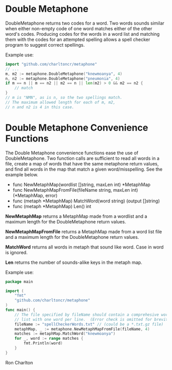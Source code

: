 # Double Metaphone

DoubleMetaphone returns two codes for a word.  Two words sounds similar when
either non-empty code of one word matches either of the other word's codes.
Producing codes for the words in a
word list and matching them with the codes for an attempted spelling
allows a spell checker program to suggest correct spellings.

Example use:

```go
import "github.com/charltoncr/metaphone"
// ...
m, m2 := metaphone.DoubleMetaphone("knewmoanya", 4)
n, n2 := metaphone.DoubleMetaphone("pneumonia", 4)
if m == n || m == n2 || m2 == n || len(m2) > 0 && m2 == n2 {
    // match
}
// m is "NMN", as is n, so the two spellings match.
// The maximum allowed length for each of m, m2,
// n and n2 is 4 in this case.
```

# Double Metaphone Convenience Functions

The Double Metaphone convenience functions ease the use of DoubleMetaphone.
Two function calls are sufficient to read all words in a file, create a
map of words that have the same metaphone return values, and find all words
in the map that match a given word/misspelling.  See the example below.

- func NewMetaphMap(wordlist []string, maxLen int) *MetaphMap
- func NewMetaphMapFromFile(fileName string, maxLen int) (*MetaphMap, error)
- func (metaph *MetaphMap) MatchWord(word string) (output []string)
- func (metaph *MetaphMap) Len() int

**NewMetaphMap** returns a MetaphMap made from a wordlist and a maximum length
for the DoubleMetaphone return values.

**NewMetaphMapFromFile** returns a MetaphMap made from a word list file and
a maximum length for the DoubleMetaphone return values.

**MatchWord** returns all words in metaph that sound like word. Case in word
is ignored.

**Len** returns the number of sounds-alike keys in the metaph map.

Example use:

```go
package main

import (
    "fmt"
    "github.com/charltoncr/metaphone"
)
func main() {
    // The file specified by fileName should contain a comprehesive word
    // list with one word per line.  (Error check is omitted for brevity.)
    fileName := "spellCheckerWords.txt" // (could be a *.txt.gz file)
    metaphMap, _ := metaphone.NewMetaphMapFromFile(fileName, 4)
    matches := metaphMap.MatchWord("knewmoanya")
    for _, word := range matches {
        fmt.Println(word)
    }
}
```

Ron Charlton
